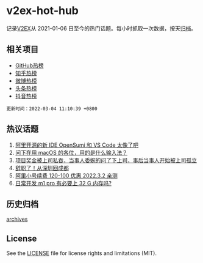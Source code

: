 # v2ex-hot-hub

 记录[V2EX](https://www.v2ex.com/)从 2021-01-06 日至今的热门话题。每小时抓取一次数据，按天[归档](archives)。
 
 ## 相关项目

- [GitHub热榜](https://github.com/lonnyzhang423/github-hot-hub)
- [知乎热榜](https://github.com/lonnyzhang423/zhihu-hot-hub)
- [微博热榜](https://github.com/lonnyzhang423/weibo-hot-hub)
- [头条热榜](https://github.com/lonnyzhang423/toutiao-hot-hub)
- [抖音热榜](https://github.com/lonnyzhang423/douyin-hot-hub)


 `更新时间：2022-03-04 11:10:39 +0800`

## 热议话题

1. [阿里开源的新 IDE OpenSumi 和 VS Code 太像了吧](https://www.v2ex.com/t/837645)
1. [问下在用 macOS 的各位，用的是什么输入法？](https://www.v2ex.com/t/837764)
1. [项目奖金被上司私吞，当事人委婉的问了下上司，事后当事人开始被上司孤立](https://www.v2ex.com/t/837842)
1. [辞职了！从深圳回成都](https://www.v2ex.com/t/837686)
1. [阿里小号续费 120-100 优惠 2022.3.2 亲测](https://www.v2ex.com/t/837680)
1. [日常开发 m1 pro 有必要上 32 G 内存吗?](https://www.v2ex.com/t/837736)

## 历史归档

[archives](archives)

## License

See the [LICENSE](LICENSE) file for license rights and limitations (MIT).
